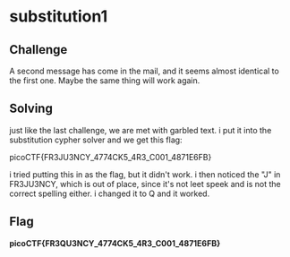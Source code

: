 # substitution1

## Challenge

A second message has come in the mail, and it seems almost identical to the first one. Maybe the same thing will work again.

## Solving

just like the last challenge, we are met with garbled text. i put it into the substitution cypher solver and we get this flag:

picoCTF{FR3JU3NCY_4774CK5_4R3_C001_4871E6FB}

i tried putting this in as the flag, but it didn't work. i then noticed the "J" in FR3JU3NCY, which is out of place, since it's not leet speek and is not the correct spelling either. i changed it to Q and it worked.

## Flag

**picoCTF{FR3QU3NCY_4774CK5_4R3_C001_4871E6FB}**
